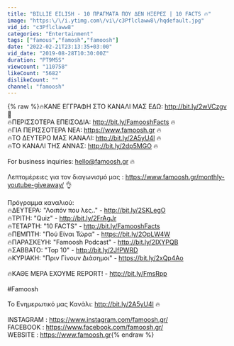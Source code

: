 ```yaml
---
title: "BILLIE EILISH - 10 ΠΡΑΓΜΑΤΑ ΠΟΥ ΔΕΝ ΗΞΕΡΕΣ | 10 FACTS 🔥"
image: "https:\/\/i.ytimg.com\/vi\/c3Pflclaww8\/hqdefault.jpg"
vid_id: "c3Pflclaww8"
categories: "Entertainment"
tags: ["famous","famosh","famoosh"]
date: "2022-02-21T23:13:35+03:00"
vid_date: "2019-08-28T10:30:00Z"
duration: "PT9M5S"
viewcount: "110758"
likeCount: "5682"
dislikeCount: ""
channel: "famoosh"
---
```

{% raw %}🔥ΚΑΝΕ ΕΓΓΡΑΦΗ ΣΤΟ ΚΑΝΑΛΙ ΜΑΣ ΕΔΩ: <a rel="nofollow" target="blank" href="http://bit.ly/2wVCzgv">http://bit.ly/2wVCzgv</a> 🤘<br />🔥ΠΕΡΙΣΣΟΤΕΡΑ ΕΠΕΙΣΟΔΙΑ: <a rel="nofollow" target="blank" href="http://bit.ly/FamooshFacts">http://bit.ly/FamooshFacts</a> 🔥<br />🔥ΓΙΑ ΠΕΡΙΣΣΟΤΕΡΑ ΝΕΑ: <a rel="nofollow" target="blank" href="https://www.famoosh.gr">https://www.famoosh.gr</a> 🔥<br />🔥ΤΟ ΔΕΥΤΕΡΟ ΜΑΣ ΚΑΝΑΛΙ: <a rel="nofollow" target="blank" href="http://bit.ly/2A5yU4l">http://bit.ly/2A5yU4l</a> 🔥<br />🔥ΤΟ ΚΑΝΑΛΙ ΤΗΣ ΑΝΝΑΣ: <a rel="nofollow" target="blank" href="http://bit.ly/2dp5MGO">http://bit.ly/2dp5MGO</a> 🔥<br /><br />For business inquiries: hello@famoosh.gr 🔥<br /><br />Λεπτομέρειες για τον διαγωνισμό μας : <a rel="nofollow" target="blank" href="https://www.famoosh.gr/monthly-youtube-giveaway/">https://www.famoosh.gr/monthly-youtube-giveaway/</a> 👌<br /><br />Πρόγραμμα καναλιού: <br />🔥ΔΕΥΤΕΡΑ: &quot;Λοιπόν που λες..&quot; - <a rel="nofollow" target="blank" href="http://bit.ly/2SKLegO">http://bit.ly/2SKLegO</a><br />🔥ΤΡΙΤΗ: &quot;Quiz&quot; - <a rel="nofollow" target="blank" href="http://bit.ly/2FrAgJr">http://bit.ly/2FrAgJr</a><br />🔥ΤΕΤΑΡΤΗ: &quot;10 FACTS&quot; - <a rel="nofollow" target="blank" href="http://bit.ly/FamooshFacts">http://bit.ly/FamooshFacts</a><br />🔥ΠΕΜΠΤΗ: &quot;Πού Είναι Τώρα&quot; - <a rel="nofollow" target="blank" href="https://bit.ly/2OpLW4W">https://bit.ly/2OpLW4W</a><br />🔥ΠΑΡΑΣΚΕΥΗ: &quot;Famoosh Podcast&quot; - <a rel="nofollow" target="blank" href="http://bit.ly/2IXYPQB">http://bit.ly/2IXYPQB</a><br />🔥ΣΑΒΒΑΤΟ: &quot;Top 10&quot; - <a rel="nofollow" target="blank" href="http://bit.ly/2JfPWRD">http://bit.ly/2JfPWRD</a><br />🔥ΚΥΡΙΑΚΗ: &quot;Πριν Γίνουν Διάσημοι&quot; - <a rel="nofollow" target="blank" href="https://bit.ly/2xQp4Ao">https://bit.ly/2xQp4Ao</a><br /><br />🔥ΚΑΘΕ ΜΕΡΑ ΕΧΟΥΜΕ REPORT! - <a rel="nofollow" target="blank" href="http://bit.ly/FmsRpp">http://bit.ly/FmsRpp</a><br /><br />#Famoosh<br /><br />Το Ενημερωτικό μας Κανάλι: <a rel="nofollow" target="blank" href="http://bit.ly/2A5yU4l">http://bit.ly/2A5yU4l</a> 🔥<br /><br />INSTAGRAM : <a rel="nofollow" target="blank" href="https://www.instagram.com/famoosh.gr/">https://www.instagram.com/famoosh.gr/</a><br />FACEBOOK : <a rel="nofollow" target="blank" href="https://www.facebook.com/famoosh.gr/">https://www.facebook.com/famoosh.gr/</a><br />WEBSITE : <a rel="nofollow" target="blank" href="https://www.famoosh.gr">https://www.famoosh.gr</a>{% endraw %}
